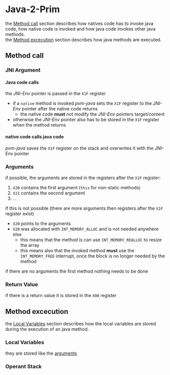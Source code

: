 # Java-2-Prim
the [Method call](#Method_call) section describes how natives code has to invoke java code, how native code is invoked and how java code invokes other java methods.    
the [Method excecution](#Method_excecution) section describes how java methods are executed.    
## Method call
### JNI Argument
#### Java code calls
the _JNI-Env_ pointer is passed in the `X1F` register    
+ if a `native` method is invoked _pvm-java_ sets the `X1F` register to the _JNI-Env_ pointer after the native code returns
	+ the native code __must__ not modify the _JNI-Env_ pointers target/content
+ otherwise the _JNI-Env_ pointer also has to be stored in the `X1F` register when the method returns
#### native code calls java code
_pvm-java_ saves the `X1F` register on the stack and overwrites it with the _JNI-Env_ pointer

### Arguments
if possible, the arguments are stored in the registers after the `X1F` register:
1. `X20` contains the first argument (`this` for non-static methods)
2. `X21` contains the second argument
3. ...

if this is not possible (there are more arguments then registers after the `X1F` register exist)
+ `X20` points to the arguments
+ `X20` was allocated with `INT_MEMORY_ALLOC` and is not needed anywhere else
	+ this means that the method is can use `INT_MEMORY_REALLOC` to resize the array
	+ this means also that the invoked method __must__ use the `INT_MEMORY_FREE` interrupt, once the block is no longer needed by the method

if there are no arguments the first method nothing needs to be done
### Return Value
if there is a return value it is stored in the `X00` register
## Method excecution
the [Local Variables](#Local_Variables) section describes how the local variables are stored during the execution of an java method.    
### Local Variables
they are stored like the [arguments](#arguments)
### Operant Stack
